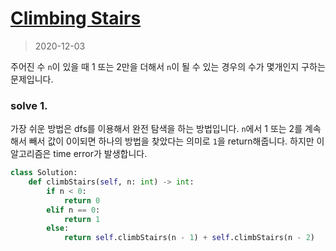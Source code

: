 # [Climbing Stairs](https://leetcode.com/explore/interview/card/top-interview-questions-easy/97/dynamic-programming/569/)

> 2020-12-03

주어진 수 `n`이 있을 때 1 또는 2만을 더해서 `n`이 될 수 있는 경우의 수가 몇개인지 구하는 문제입니다.

### solve 1.
가장 쉬운 방법은 dfs를 이용해서 완전 탐색을 하는 방법입니다. `n`에서 1 또는 2를 계속해서 빼서 값이 0이되면 하나의 방법을 찾았다는 의미로 `1`을 return해줍니다.
하지만 이 알고리즘은 time error가 발생합니다.

```python
class Solution:
    def climbStairs(self, n: int) -> int:
        if n < 0:
            return 0
        elif n == 0:
            return 1
        else:
            return self.climbStairs(n - 1) + self.climbStairs(n - 2)

``` 